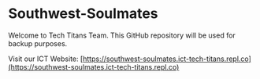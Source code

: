 # Southwest-Soulmates
Welcome to Tech Titans Team. This GitHub repository will be used for backup purposes.

Visit our ICT Website: [https://southwest-soulmates.ict-tech-titans.repl.co](https://southwest-soulmates.ict-tech-titans.repl.co)
